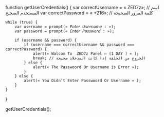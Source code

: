 function getUserCredentials() {
    var correctUsername = « ZED7z»; // اسم المستخدم الصحيح
    var correctPassword = « +216»; // كلمة المرور الصحيحة

    while (true) {
        var username = prompt(« 𝘌𝘯𝘵𝘦𝘳 𝘜𝘴𝘦𝘳𝘯𝘢𝘮𝘦 : »);
        var password = prompt(« 𝘌𝘯𝘵𝘦𝘳 𝘗𝘢𝘴𝘴𝘸𝘰𝘳𝘥 : »);

        if (username && password) {
            if (username === correctUsername && password === correctPassword) {
                alert(« Walcom To  ZED7z Panel ⇰ (1 DAY ) « );
                break; // الخروج من الحلقة إذا كانت المدخلات صحيحة
            } else {
                alert(« The Passwoord Or Username is Error »);
            }
        } else {
            alert(« You Didn’t Enter Passwoord Or Username « );
        }
    }
}

getUserCredentials();
